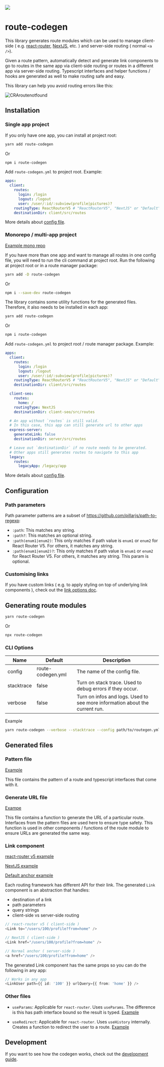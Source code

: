 ![](https://github.com/eddeee888/route-codegen/workflows/route-codegen%20CI/badge.svg)

# route-codegen

This library generates route modules which can be used to manage client-side ( e.g. [react-router](https://github.com/ReactTraining/react-router), [NextJS](https://github.com/zeit/next.js/), etc. ) and server-side routing ( normal `<a />`).

Given a route pattern, automatically detect and generate link components to go to routes in the same app via client-side routing or routes in a different app via server-side routing. Typescript interfaces and helper functions / hooks are generated as well to make routing safe and easy.

This library can help you avoid routing errors like this:

![CRAroutenotfound](https://user-images.githubusercontent.com/33769523/77838225-9de4da00-71bd-11ea-991f-a3721a537dc8.gif)

## Installation

### Single app project

If you only have one app, you can install at project root:

```bash
yarn add route-codegen
```

Or

```bash
npm i route-codegen
```

Add `route-codegen.yml` to project root. Example:

```yml
apps:
  client:
    routes:
      login: /login
      logout: /logout
      user: /user/:id/:subview(profile|pictures)?
    routingType: ReactRouterV5 # "ReactRouterV5", "NextJS" or "Default" ( normal <a />)
    destinationDir: client/src/routes
```

More details about [config file](#configuration).

### Monorepo / multi-app project

[Example mono repo](https://github.com/eddeee888/base-react-app)

If you have more than one app and want to manage all routes in one config file, you will need to run the cli command at project root. Run the following at project root or in a route manager package:

```bash
yarn add -D route-codegen
```

Or

```bash
npm i --save-dev route-codegen
```

The library contains some utility functions for the generated files. Therefore, it also needs to be installed in each app:

```bash
yarn add route-codegen
```

Or

```bash
npm i route-codegen
```

Add `route-codegen.yml` to project root / route manager package. Example:

```yml
apps:
  client:
    routes:
      login: /login
      logout: /logout
      user: /user/:id/:subview(profile|pictures)?
    routingType: ReactRouterV5 # "ReactRouterV5", "NextJS" or "Default" ( normal <a />)
    destinationDir: client/src/routes

  client-seo:
    routes:
      home: /
    routingType: NextJS
    destinationDir: client-seo/src/routes

  # An app without `routes` is still valid.
  # In this case, this app can still generate url to other apps
  express-server:
    generateLink: false
    destinationDir: server/src/routes

  # Leave out `destinationDir` if no route needs to be generated.
  # Other apps still generates routes to navigate to this app
  legacy:
    routes:
      legacyApp: /legacy/app
```

More details about [config file](#configuration).

## Configuration

### Path parameters

Path parameter patterns are a subset of https://github.com/pillarjs/path-to-regexp:

- `:path`: This matches any string.
- `:path?`: This matches an optional string.
- `:path(enum1|enum2)`: This only matches if path value is `enum1` or `enum2` for React Router V5. For others, it matches any string.
- `:path(enum1|enum2)?`: This only matches if path value is `enum1` or `enum2` for React Router V5. For others, it matches any string. This param is optional.

### Customising links

If you have custom links ( e.g. to apply styling on top of underlying link components ), check out the [link options doc](./docs/LINK_OPTIONS.md).

## Generating route modules

```bash
yarn route-codegen
```

Or

```bash
npx route-codegen
```

### CLI Options

| Name       | Default           | Description                                                                 |
| ---------- | ----------------- | --------------------------------------------------------------------------- |
| config     | route-codegen.yml | The name of the config file.                                                |
| stacktrace | false             | Turn on stack trace. Used to debug errors if they occur.                    |
| verbose    | false             | Turn on infos and logs. Used to see more information about the current run. |

Example

```bash
yarn route-codegen --verbose --stacktrace --config path/to/routegen.yml
```

## Generated files

### Pattern file

[Example](./sample/output/app/routes/user/patternUser.ts)

This file contains the pattern of a route and typescript interfaces that come with it.

### Generate URL file

[Exampe](./sample/output/app/routes/user/generateUrlUser.ts)

This file contains a function to generate the URL of a particular route. Interfaces from the pattern files are used here to ensure type safety. This function is used in other components / functions of the route module to ensure URLs are generated the same way.

### Link component

[react-router v5 example](./sample/output/app/routes/user/LinkUser.tsx)

[NextJS example](./sample/output/seo/routes/home/LinkHome.tsx)

[Default anchor example](./sample/output/app/routes/about/LinkAbout.tsx)

Each routing framework has different API for their link. The generated `Link` component is an abstraction that handles:

- destination of a link
- path parameters
- query strings
- client-side vs server-side routing

```typescript
// react-router v5 ( client-side )
<Link to="/users/100/profile?from=home" />

// NextJS ( client-side )
<Link href="/users/100/profile?from=home" />

// Normal anchor ( server-side )
<a href="/users/100/profile?from=home" />
```

The generated Link component has the same props so you can do the following in any app:

```typescript
// Works in any app
<LinkUser path={{ id: '100' }} urlQuery={{ from: 'home' }} />
```

### Other files

- `useParams`: Applicable for `react-router`. Uses `useParams`. The difference is this has path interface bound so the result is typed. [Example](./sample/output/app/routes/user/useParamsUser.ts)

- `useRedirect`: Applicable for `react-router`. Uses `useHistory` internally. Creates a function to redirect the user to a route. [Example](./sample/output/app/routes/user/useRedirectUser.ts)

## Development

If you want to see how the codegen works, check out the [development guide](./docs/DEVELOPMENT.md).
